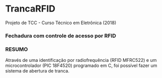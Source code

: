 # TrancaRFID
Projeto de TCC - Curso Técnico em Eletrônica (2018)
<h3>Fechadura com controle de acesso por RFID</h3>
<h3>RESUMO</h3>
Através de uma identificação por radiofrequência (RFID MFRC522) e um microcontrolador (PIC 18F4520) programado em C, foi possível fazer um sistema de abertura de tranca.
